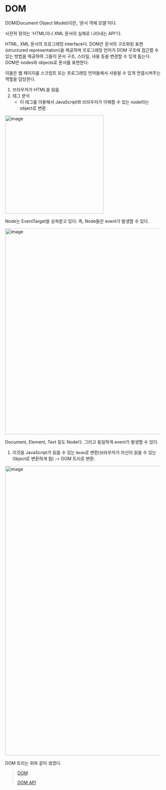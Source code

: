 # DOM

DOM(Document Object Model)이란, '문서 객체 모델'이다.

사전적 정의는 'HTML이나 XML 문서의 실체로 나타내는 API'다.

HTML, XML 문서의 프로그래밍 interface다. DOM은 문서의 구조화된 표현(structured representation)을 제공하며 프로그래밍 언어가 DOM 구조에 접근할 수 있는 방법을 제공하여 그들이 문서 구조, 스타일, 내용 등을 변경할 수 있게 돕는다. DOM은 nodes와 objects로 문서를 표현한다.

이들은 웹 페이지를 스크립트 또는 프로그래밍 언어들에서 사용될 수 있게 연결시켜주는 역할을 담당한다.

1. 브라우저가 HTML을 읽음
2. 태그 분석
   - 이 태그를 이용해서 JavaScript와 브라우저가 이해할 수 있는 node라는 object로 변환.

<img width="318" alt="image" src="https://user-images.githubusercontent.com/59427983/223925042-70f2768e-247e-4aed-8135-0afe28cc3951.png">

Node는 EventTarget을 상속받고 있다. 즉, Node들은 event가 발생할 수 있다.

<img width="667" alt="image" src="https://user-images.githubusercontent.com/59427983/223925362-a0ad9fe3-49ab-49cc-a8c8-19849fccdce1.png">

Document, Element, Text 등도 Node다. 그리고 동일하게 event가 발생할 수 있다.

1. 이것을 JavaScript가 읽을 수 있는 `Node`로 변환(브라우저가 자신이 읽을 수 있는 Object로 변환하게 됨) -> DOM 트리로 변환.

<img width="938" alt="image" src="https://user-images.githubusercontent.com/59427983/223925651-425b46cc-b088-42bc-8d75-e5133441cf2c.png">

DOM 트리는 위와 같이 생겼다.

> [DOM](https://developer.mozilla.org/en-US/docs/Web/API/Document_Object_Model/Introduction)
>
> [DOM API](https://developer.mozilla.org/en-US/docs/Web/API/HTML_DOM_API)
